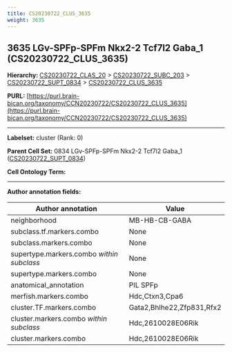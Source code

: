 ```yaml
---
title: CS20230722_CLUS_3635
weight: 3635
---
```

## 3635 LGv-SPFp-SPFm Nkx2-2 Tcf7l2 Gaba_1 (CS20230722_CLUS_3635)
<b>Hierarchy: </b>
[CS20230722_CLAS_20](../CS20230722_CLAS_20) >
[CS20230722_SUBC_203](../CS20230722_SUBC_203) >
[CS20230722_SUPT_0834](../CS20230722_SUPT_0834) >
[CS20230722_CLUS_3635](../CS20230722_CLUS_3635)

**PURL:** [https://purl.brain-bican.org/taxonomy/CCN20230722/CS20230722_CLUS_3635](https://purl.brain-bican.org/taxonomy/CCN20230722/CS20230722_CLUS_3635)

---


**Labelset:** cluster (Rank: 0)

**Parent Cell Set:** 0834 LGv-SPFp-SPFm Nkx2-2 Tcf7l2 Gaba_1 ([CS20230722_SUPT_0834](../CS20230722_SUPT_0834))



**Cell Ontology Term:** 

[MARKER GENES.]: #


---

[TRANSFERRED ANNOTATIONS.]: #


[AUTHOR ANNOTATION FIELDS.]: #


**Author annotation fields:**

| Author annotation | Value |
|-------------------|-------|
|neighborhood|MB-HB-CB-GABA|
|subclass.tf.markers.combo|None|
|subclass.markers.combo|None|
|supertype.markers.combo _within subclass_|None|
|supertype.markers.combo|None|
|anatomical_annotation|PIL SPFp|
|merfish.markers.combo|Hdc,Ctxn3,Cpa6|
|cluster.TF.markers.combo|Gata2,Bhlhe22,Zfp831,Rfx2|
|cluster.markers.combo _within subclass_|Hdc,2610028E06Rik|
|cluster.markers.combo|Hdc,2610028E06Rik|
